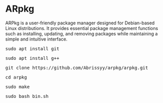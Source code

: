 # ARpkg
ARPkg is a user-friendly package manager designed for Debian-based Linux distributions.
It provides essential package management functions such as installing, updating, and removing packages while maintaining 
a simple and intuitive interface.<br>
<pre>sudo apt install git</pre>
<pre>sudo apt install g++</pre>
<pre>git clone https://github.com/Abrissyy/arpkg/arpkg.git</pre>
<pre>cd arpkg</pre>
<pre>sudo make</pre>
<pre>sudo bash bin.sh</pre>
